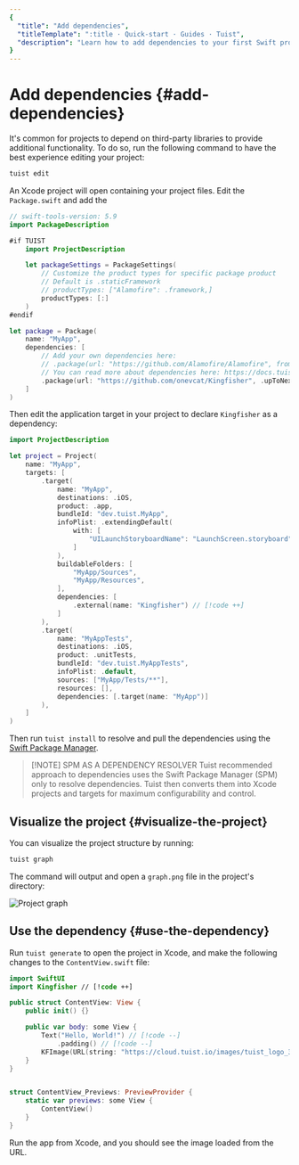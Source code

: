 ```yaml
---
{
  "title": "Add dependencies",
  "titleTemplate": ":title · Quick-start · Guides · Tuist",
  "description": "Learn how to add dependencies to your first Swift project"
}
---
```

# Add dependencies {#add-dependencies}

It's common for projects to depend on third-party libraries to provide additional functionality. To do so, run the following command to have the best experience editing your project:

```bash
tuist edit
```

An Xcode project will open containing your project files. Edit the `Package.swift` and add the

```swift
// swift-tools-version: 5.9
import PackageDescription

#if TUIST
    import ProjectDescription

    let packageSettings = PackageSettings(
        // Customize the product types for specific package product
        // Default is .staticFramework
        // productTypes: ["Alamofire": .framework,]
        productTypes: [:]
    )
#endif

let package = Package(
    name: "MyApp",
    dependencies: [
        // Add your own dependencies here:
        // .package(url: "https://github.com/Alamofire/Alamofire", from: "5.0.0"),
        // You can read more about dependencies here: https://docs.tuist.io/documentation/tuist/dependencies
        .package(url: "https://github.com/onevcat/Kingfisher", .upToNextMajor(from: "7.12.0")) // [!code ++]
    ]
)
```

Then edit the application target in your project to declare `Kingfisher` as a dependency:

```swift
import ProjectDescription

let project = Project(
    name: "MyApp",
    targets: [
        .target(
            name: "MyApp",
            destinations: .iOS,
            product: .app,
            bundleId: "dev.tuist.MyApp",
            infoPlist: .extendingDefault(
                with: [
                    "UILaunchStoryboardName": "LaunchScreen.storyboard",
                ]
            ),
            buildableFolders: [
                "MyApp/Sources",
                "MyApp/Resources",
            ],
            dependencies: [
                .external(name: "Kingfisher") // [!code ++]
            ]
        ),
        .target(
            name: "MyAppTests",
            destinations: .iOS,
            product: .unitTests,
            bundleId: "dev.tuist.MyAppTests",
            infoPlist: .default,
            sources: ["MyApp/Tests/**"],
            resources: [],
            dependencies: [.target(name: "MyApp")]
        ),
    ]
)
```

Then run `tuist install` to resolve and pull the dependencies using the [Swift Package Manager](https://www.swift.org/documentation/package-manager/).

> [!NOTE] SPM AS A DEPENDENCY RESOLVER
> Tuist recommended approach to dependencies uses the Swift Package Manager (SPM) only to resolve dependencies. Tuist then converts them into Xcode projects and targets for maximum configurability and control.

## Visualize the project {#visualize-the-project}

You can visualize the project structure by running:

```bash
tuist graph
```

The command will output and open a `graph.png` file in the project's directory:

![Project graph](/images/guides/quick-start/graph.png)

## Use the dependency {#use-the-dependency}

Run `tuist generate` to open the project in Xcode, and make the following changes to the `ContentView.swift` file:

```swift
import SwiftUI
import Kingfisher // [!code ++]

public struct ContentView: View {
    public init() {}

    public var body: some View {
        Text("Hello, World!") // [!code --]
            .padding() // [!code --]
        KFImage(URL(string: "https://cloud.tuist.io/images/tuist_logo_32x32@2x.png")!) // [!code ++]
    }
}


struct ContentView_Previews: PreviewProvider {
    static var previews: some View {
        ContentView()
    }
}
```

Run the app from Xcode, and you should see the image loaded from the URL.
